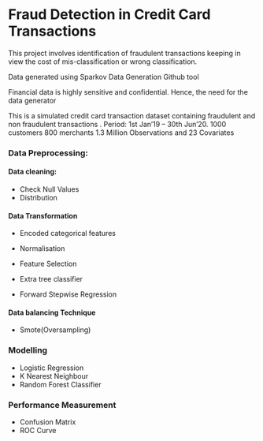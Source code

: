 # Fraud Detection in Credit Card Transactions
This project involves identification of fraudulent transactions keeping in view the cost of mis-classification or wrong classification.

Data generated using Sparkov Data Generation Github tool

Financial data is highly sensitive and confidential. Hence, the need for the data generator 

This is a simulated credit card transaction dataset containing fraudulent and non fraudulent transactions . 
Period: 1st Jan’19 – 30th Jun’20.
1000 customers
800 merchants
1.3 Million Observations and 23 Covariates

### Data Preprocessing:

#### Data cleaning:

- Check Null Values
- Distribution

#### Data Transformation

- Encoded categorical features

- Normalisation

- Feature Selection
 
-  Extra tree classifier
-  Forward Stepwise Regression

#### Data balancing Technique

- Smote(Oversampling)

### Modelling

- Logistic Regression
- K Nearest Neighbour
- Random Forest Classifier

### Performance Measurement

- Confusion Matrix
- ROC Curve




